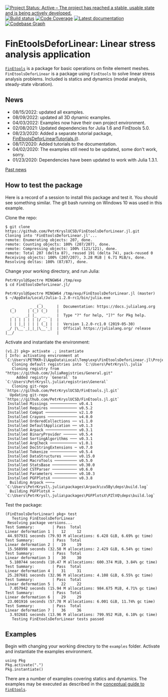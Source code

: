 [![Project Status: Active – The project has reached a stable, usable state and is being actively developed.](http://www.repostatus.org/badges/latest/active.svg)](http://www.repostatus.org/#active)
[![Build status](https://github.com/PetrKryslUCSD/FinEtoolsDeforLinear.jl/workflows/CI/badge.svg)](https://github.com/PetrKryslUCSD/FinEtoolsDeforLinear.jl/actions)
[![Code Coverage](https://codecov.io/gh/PetrKryslUCSD/FinEtoolsDeforLinear.jl/branch/master/graph/badge.svg)](https://app.codecov.io/gh/PetrKryslUCSD/FinEtoolsDeforLinear.jl)
[![Latest documentation](https://img.shields.io/badge/docs-latest-blue.svg)](https://petrkryslucsd.github.io/FinEtoolsDeforLinear.jl/latest)
[![Codebase Graph](https://img.shields.io/badge/Codebase-graph-green.svg)](https://octo-repo-visualization.vercel.app/?repo=PetrKryslUCSD/FinEtoolsDeforLinear.jl)

# FinEtoolsDeforLinear: Linear stress analysis application


[`FinEtools`](https://github.com/PetrKryslUCSD/FinEtools.jl.git) is a package
for basic operations on finite element meshes. `FinEtoolsDeforLinear` is a
package using `FinEtools` to solve linear stress analysis problems. Included is
statics and dynamics (modal analysis, steady-state vibration).

## News

- 08/15/2022: updated all examples.
- 08/09/2022: updated all 3D dynamic examples.
- 04/03/2022: Examples now have their own project environment.
- 02/08/2021: Updated dependencies for Julia 1.6 and FinEtools 5.0.
- 08/23/2020: Added a separate tutorial package, [FinEtoolsDeforLinearTutorials.jl](https://petrkryslucsd.github.io/FinEtoolsDeforLinearTutorials.jl)).
- 08/17/2020: Added tutorials to the documentation.
- 04/02/2020: The examples still need to be updated, some don't work, sorry.
- 01/23/2020: Dependencies have been updated to work with Julia 1.3.1.


[Past news](oldnews.md)

## How to test the package

Here is a record of a session to install this package and test it. You should
see something similar. The git bash running on Windows 10 was used in this
example.

Clone the repo:
```
$ git clone https://github.com/PetrKryslUCSD/FinEtoolsDeforLinear.jl.git
Cloning into 'FinEtoolsDeforLinear.jl'...
remote: Enumerating objects: 207, done.
remote: Counting objects: 100% (207/207), done.
remote: Compressing objects: 100% (121/121), done.
remote: Total 207 (delta 87), reused 191 (delta 74), pack-reused 0
Receiving objects: 100% (207/207), 3.28 MiB | 6.71 MiB/s, done.
Resolving deltas: 100% (87/87), done.
```
Change your working directory, and run Julia:
```
PetrKrysl@Spectre MINGW64 /tmp/exp
$ cd FinEtoolsDeforLinear.jl/

PetrKrysl@Spectre MINGW64 /tmp/exp/FinEtoolsDeforLinear.jl (master)
$ ~/AppData/Local/Julia-1.2.0-rc1/bin/julia.exe
               _
   _       _ _(_)_     |  Documentation: https://docs.julialang.org
  (_)     | (_) (_)    |
   _ _   _| |_  __ _   |  Type "?" for help, "]?" for Pkg help.
  | | | | | | |/ _` |  |
  | | |_| | | | (_| |  |  Version 1.2.0-rc1.0 (2019-05-30)
 _/ |\__'_|_|_|\__'_|  |  Official https://julialang.org/ release
|__/                   |
```
Activate and instantiate the environment:
```
(v1.2) pkg> activate .; instantiate
[ Info: activating environment at `C:\Users\PETRKR~1\AppData\Local\Temp\exp\FinEtoolsDeforLinear.jl\Project.toml`.
   Cloning default registries into `C:\Users\PetrKrysl\.julia`
   Cloning registry from "https://github.com/JuliaRegistries/General.git"
     Added registry `General` to `C:\Users\PetrKrysl\.julia\registries\General`
   Cloning git-repo `https://github.com/PetrKryslUCSD/FinEtools.jl.git`
  Updating git-repo `https://github.com/PetrKryslUCSD/FinEtools.jl.git`
 Installed Missings ──────────── v0.4.1
 Installed Requires ──────────── v0.5.2
 Installed Compat ────────────── v2.1.0
 Installed Crayons ───────────── v4.0.0
 Installed OrderedCollections ── v1.1.0
 Installed DefaultApplication ── v0.1.3
 Installed Arpack ────────────── v0.3.1
 Installed BinaryProvider ────── v0.5.4
 Installed SortingAlgorithms ─── v0.3.1
 Installed ArgCheck ──────────── v1.0.1
 Installed DocStringExtensions ─ v0.7.0
 Installed Tokenize ──────────── v0.5.4
 Installed DataStructures ────── v0.15.0
 Installed MacroTools ────────── v0.5.0
 Installed StatsBase ─────────── v0.30.0
 Installed CSTParser ─────────── v0.6.0
 Installed Parameters ────────── v0.10.3
 Installed PGFPlotsX ─────────── v0.3.8
  Building Arpack ───→ `C:\Users\PetrKrysl\.julia\packages\Arpack\cu5By\deps\build.log`
  Building PGFPlotsX → `C:\Users\PetrKrysl\.julia\packages\PGFPlotsX\PZlVQ\deps\build.log`
```
Test the package:
```
(FinEtoolsDeforLinear) pkg> test
   Testing FinEtoolsDeforLinear
 Resolving package versions...
Test Summary:        | Pass  Total
Linear deformation 1 |   12     12
 44.937931 seconds (79.93 M allocations: 6.428 GiB, 6.69% gc time)
Test Summary:        | Pass  Total
Linear deformation 2 |   19     19
 15.568998 seconds (32.58 M allocations: 2.429 GiB, 6.54% gc time)
Test Summary:        | Pass  Total
Linear deformation 3 |   30     30
  5.180744 seconds (10.47 M allocations: 600.374 MiB, 3.84% gc time)
Test Summary:        | Pass  Total
Linear deformation 4 |   31     31
 25.287681 seconds (32.96 M allocations: 4.108 GiB, 6.55% gc time)
Test Summary:        | Pass  Total
Linear deformation 5 |   22     22
  7.057942 seconds (15.94 M allocations: 984.675 MiB, 4.71% gc time)
Test Summary:        | Pass  Total
Linear deformation 6 |   29     29
 23.001916 seconds (57.78 M allocations: 6.001 GiB, 11.74% gc time)
Test Summary:        | Pass  Total
Linear deformation 7 |   36     36
  3.932681 seconds (13.96 M allocations: 799.952 MiB, 6.10% gc time)
   Testing FinEtoolsDeforLinear tests passed
```

## Examples

Begin with changing your working directory to the `examples` folder. Activate
and instantiate the examples environment.
```
using Pkg
Pkg.activate(".")
Pkg.instantiate()
```
There are a number of examples covering statics and dynamics. The examples may
be executed as described in the  [conceptual guide to
`FinEtools`](https://petrkryslucsd.github.io/FinEtools.jl/latest).
